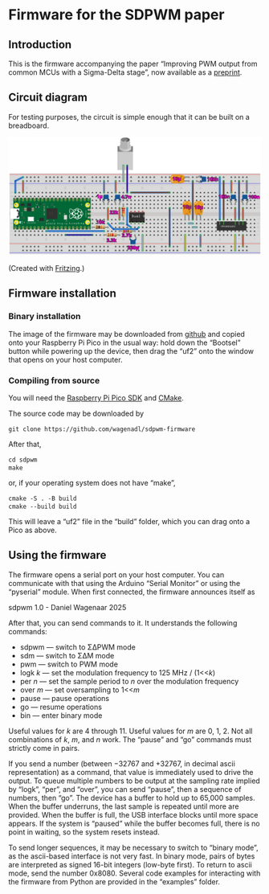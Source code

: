 # Firmware for the SDPWM paper

## Introduction

This is the firmware accompanying the paper “Improving PWM output from
common MCUs with a Sigma-Delta stage”, now available as a
[preprint](https://danielwagenaar.net).

## Circuit diagram

For testing purposes, the circuit is simple enough that it can be built on a breadboard.

![Breadboard](https://github.com/wagenadl/sdpwm-firmware/blob/main/breadboard.png?raw=true)

(Created with [Fritzing](https://fritzing.org/).)

## Firmware installation

### Binary installation

The image of the firmware may be downloaded from
[github](https://github.com/wagenadl/sdpwm-firmware/releases/latest) and copied
onto your Raspberry Pi Pico in the usual way: hold down the “Bootsel”
button while powering up the device, then drag the “uf2” onto the
window that opens on your host computer.

### Compiling from source

You will need the [Raspberry Pi Pico SDK](https://github.com/raspberrypi/pico-sdk) and [CMake](https://cmake.org).

The source code may be downloaded by

    git clone https://github.com/wagenadl/sdpwm-firmware
    
After that,

    cd sdpwm
    make
    
or, if your operating system does not have “make”, 

    cmake -S . -B build
    cmake --build build
    
This will leave a “uf2” file in the “build” folder, which you can drag
onto a Pico as above.

## Using the firmware

The firmware opens a serial port on your host computer. You can communicate with that using the Arduino “Serial Monitor” or using the “pyserial” module. When first connected, the firmware announces itself as

  sdpwm 1.0 - Daniel Wagenaar 2025

After that, you can send commands to it. It understands the following commands:

* sdpwm — switch to ΣΔPWM mode
* sdm — switch to ΣΔM mode
* pwm — switch to PWM mode
* logk *k* — set the modulation frequency to 125 MHz / (1<<*k*)
* per *n* — set the sample period to *n* over the modulation frequency
* over *m* — set oversampling to 1<<*m*
* pause — pause operations
* go — resume operations
* bin — enter binary mode

Useful values for *k* are 4 through 11. Useful values for *m* are 0, 1, 2. Not all combinations of *k*, *m*, and *n* work.
The “pause” and “go” commands must strictly come in pairs.
  
If you send a number (between −32767 and +32767, in decimal ascii representation) as a command, that value is immediately used to drive the output. To queue multiple numbers to be output at the sampling rate implied by “logk”, “per”, and “over”, you can send “pause”, then a sequence of numbers, then “go”. The device has a buffer to hold up to 65,000 samples. When the buffer underruns, the last sample is repeated until more are provided. When the buffer is full, the USB interface blocks until more space appears. If the system is “paused” while the buffer becomes full, there is no point in waiting, so the system resets instead.

To send longer sequences, it may be necessary to switch to “binary mode”, as the ascii-based interface is not very fast. In binary mode, pairs of bytes are interpreted as signed 16-bit integers (low-byte first). To return to ascii mode, send the number 0x8080. Several code examples for interacting with the firmware from Python are provided in the “examples” folder.
